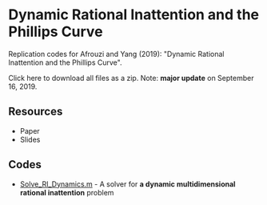 # Dynamic Rational Inattention and the Phillips Curve

Replication codes for Afrouzi and Yang (2019): "Dynamic Rational Inattention and the Phillips Curve".

Click here to download all files as a zip. Note: **major update** on September 16, 2019.

## Resources
* Paper
* Slides

## Codes
* [Solve_RI_Dynamics.m](Solve_RI_Dynamics.m) - A solver for **a dynamic multidimensional rational inattention** problem
